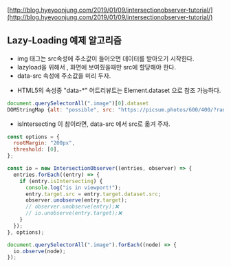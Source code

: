 [http://blog.hyeyoonjung.com/2019/01/09/intersectionobserver-tutorial/](http://blog.hyeyoonjung.com/2019/01/09/intersectionobserver-tutorial/)

## Lazy-Loading 예제 알고리즘

- img 태그는 src속성에 주소값이 들어오면 데이터를 받아오기 시작한다.
- lazyload을 위해서 , 화면에 보여줬을때만 src에 할당해야 한다.
- data-src 속성에 주소값을 미리 두자.

* HTML5의 속성중 "data-\*" 어트리뷰트는 Element.dataset 으로 참조 가능하다.

```js
document.querySelectorAll(".image")[0].dataset
DOMStringMap {alt: "possible", src: "https://picsum.photos/600/400/?random?1"}
```

- isIntersecting 이 참이라면, data-src 에서 src로 옮겨 주자.

```js
const options = {
  rootMargin: "200px",
  threshold: [0],
};

const io = new IntersectionObserver((entries, observer) => {
  entries.forEach((entry) => {
    if (entry.isIntersecting) {
      console.log("is in viewport!");
      entry.target.src = entry.target.dataset.src;
      observer.unobserve(entry.target);
      // observer.unobserve(entry);❌
      // io.unobserve(entry.target);❌
    }
  });
}, options);

document.querySelectorAll(".image").forEach((node) => {
  io.observe(node);
});
```
